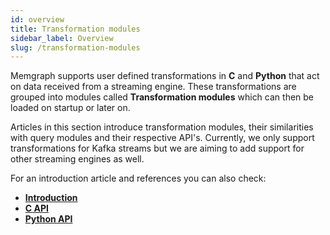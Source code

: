 ```yaml
---
id: overview
title: Transformation modules 
sidebar_label: Overview
slug: /transformation-modules
---
```


Memgraph supports user defined transformations in **C** and **Python**
that act on data received from a streaming engine. These transformations 
are grouped into modules called **Transformation modules** which can then
be loaded on startup or later on.

Articles in this section introduce transformation modules, their similarities 
with query modules and their respective API's. Currently, we only support
transformations for Kafka streams but we are aiming to add support for other 
streaming engines as well. 

For an introduction article and references you can also check: 

* **[Introduction](./introduction.md)**
* **[C API](./api/c-api.md)**
* **[Python API](./api/python-api.md)**
